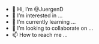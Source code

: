 - 👋 Hi, I’m @JuergenD
- 👀 I’m interested in ...
- 🌱 I’m currently learning ...
- 💞️ I’m looking to collaborate on ...
- 📫 How to reach me ...

<!---
JuergenD/JuergenD is a ✨ special ✨ repository because its `README.md` (this file) appears on your GitHub profile.
You can click the Preview link to take a look at your changes.
--->
